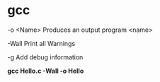# gcc



-o &lt;Name&gt; Produces an output program &lt;name&gt;

-Wall Print all Warnings

-g Add debug information

**gcc Hello.c -Wall -o Hello**


